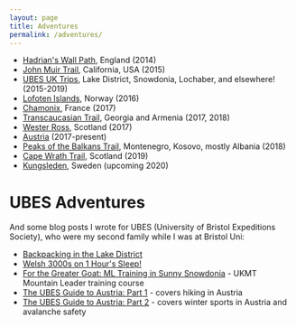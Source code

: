 ```yaml
---
layout: page
title: Adventures
permalink: /adventures/
---
```


* [Hadrian's Wall Path](/hadrians), England (2014)
* [John Muir Trail](/jmt), California, USA (2015)
* [UBES UK Trips](/ubes-uk), Lake District, Snowdonia, Lochaber, and elsewhere! (2015-2019)
* [Lofoten Islands](/lofoten), Norway (2016)
* [Chamonix](/chamonix), France (2017)
* [Transcaucasian Trail](/tct), Georgia and Armenia (2017, 2018)
* [Wester Ross](/wester), Scotland (2017)
* [Austria](/austria) (2017-present)
* [Peaks of the Balkans Trail](/balkans), Montenegro, Kosovo, mostly Albania (2018)
* [Cape Wrath Trail](/wrath), Scotland (2019)
* [Kungsleden](/kungsleden), Sweden (upcoming 2020)

# UBES Adventures
And some blog posts I wrote for UBES (University of Bristol Expeditions Society), who were my second family while I was at Bristol Uni:

* [Backpacking in the Lake District](https://www.ubes.co.uk/2016/03/21/backpacking-in-lake-distric/)
* [Welsh 3000s on 1 Hour's Sleep!](https://www.ubes.co.uk/2016/06/26/welsh-3000s-on-1hours-sleep-on-summi/)
* [For the Greater Goat: ML Training in Sunny Snowdonia](https://www.ubes.co.uk/2016/08/03/for-the-greater-goat-ml-training-in-sunny-snowdonia/) - UKMT Mountain Leader training course
* [The UBES Guide to Austria: Part 1](https://www.ubes.co.uk/2017/12/15/ubes-guide-austria-part-1/) - covers hiking in Austria
* [The UBES Guide to Austria: Part 2](https://www.ubes.co.uk/2018/03/02/ubes-guide-austria-part-2/) - covers winter sports in Austria and avalanche safety
